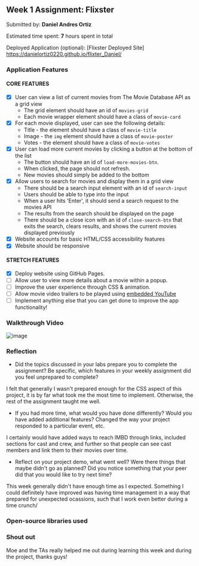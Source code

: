 ## Week 1 Assignment: Flixster

Submitted by: **Daniel Andres Ortiz**

Estimated time spent: **7** hours spent in total

Deployed Application (optional): [Flixster Deployed Site] https://danielortiz0220.github.io/flixter_Daniel/

### Application Features

#### CORE FEATURES

- [x] User can view a list of current movies from The Movie Database API as a grid view
  - The grid element should have an id of `movies-grid`
  - Each movie wrapper element should have a class of `movie-card`
- [x] For each movie displayed, user can see the following details:
  - Title - the element should have a class of `movie-title`
  - Image - the `img` element should have a class of `movie-poster`
  - Votes - the element should have a class of `movie-votes`
- [x] User can load more current movies by clicking a button at the bottom of the list
  - The button should have an id of `load-more-movies-btn`.
  - When clicked, the page should not refresh.
  - New movies should simply be added to the bottom
- [x] Allow users to search for movies and display them in a grid view
  - There should be a search input element with an id of `search-input`
  - Users should be able to type into the input
  - When a user hits 'Enter', it should send a search request to the movies API
  - The results from the search should be displayed on the page
  - There should be a close icon with an id of `close-search-btn` that exits the search, clears results, and shows the current movies displayed previously
- [x] Website accounts for basic HTML/CSS accessibility features
- [x] Website should be responsive

#### STRETCH FEATURES

- [x] Deploy website using GitHub Pages. 
- [ ] Allow user to view more details about a movie within a popup.
- [ ] Improve the user experience through CSS & animation.
- [ ] Allow movie video trailers to be played using [embedded YouTube](https://support.google.com/youtube/answer/171780?hl=en)
- [ ] Implement anything else that you can get done to improve the app functionality!

### Walkthrough Video

![image](https://user-images.githubusercontent.com/42874497/174511087-19582cdf-71b0-4b0f-8e7e-7f38b0e4dc36.png)

### Reflection

* Did the topics discussed in your labs prepare you to complete the assignment? Be specific, which features in your weekly assignment did you feel unprepared to complete?

I felt that generally I wasn't prepared enough for the CSS aspect of this project, it is by far what took me the most time to implement. Otherwise, the rest of the assignment taught me well.

* If you had more time, what would you have done differently? Would you have added additional features? Changed the way your project responded to a particular event, etc.
  
I certainly would have added ways to reach IMBD through links, included sections for cast and crew, and further so that people can see cast members and link them to their movies over time.

* Reflect on your project demo, what went well? Were there things that maybe didn't go as planned? Did you notice something that your peer did that you would like to try next time?

This week generally didn't have enough time as I expected. Something I could definitely have improved was having time management in a way that prepared for unexpected ocassions, such that I work even better during a time crunch/

### Open-source libraries used


### Shout out

Moe and the TAs really helped me out during learning this week and during the project, thanks guys!
